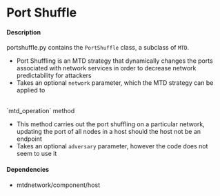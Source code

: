 # Port Shuffle

#### Description
portshuffle.py contains the `PortShuffle` class, a subclass of `MTD`.

- Port Shuffling is an MTD strategy that dynamically changes the ports associated with network services in order to decrease network predictability for attackers
- Takes an optional `network` parameter, which the MTD strategy can be applied to

<br>
`mtd_operation` method

- This method carries out the port shuffling on a particular network, updating the port of all nodes in a host should the host not be an endpoint
- Takes an optional `adversary` parameter, however the code does not seem to use it

#### Dependencies
- mtdnetwork/component/host



